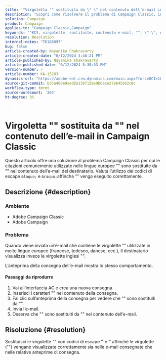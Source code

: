 ```yaml
---
title: '"Virgoletta "" sostituita da \" \" nel contenuto dell’e-mail in Campaign Classic"'
description: "Scopri come risolvere il problema di Campaign Classic, in cui le offerte utilizzate in un’e-mail non vengono visualizzate correttamente al momento della ricezione."
solution: Campaign
product: Campaign
applies-to: "Campaign Classic,Campaign"
keywords: '"KCS, virgolette, sostituite, contenuto e-mail, "", \" \", Adobe Campaign, Adobe Campaign Classic"'
resolution: Resolution
internal-notes: "TK188097"
bug: false
article-created-by: Nayanika Chakravarty
article-created-date: "6/12/2024 3:46:21 PM"
article-published-by: Nayanika Chakravarty
article-published-date: "6/12/2024 5:39:53 PM"
version-number: 7
article-number: KA-15283
dynamics-url: "https://adobe-ent.crm.dynamics.com/main.aspx?forceUCI=1&pagetype=entityrecord&etn=knowledgearticle&id=a3f6bee5-d228-ef11-840b-0022480a40c2"
source-git-commit: b35a480e9aed2a1397128e9b6ece27eb45b62c8c
workflow-type: tm+mt
source-wordcount: '203'
ht-degree: 3%

---
```


# Virgoletta &quot;&quot; sostituita da &quot;&quot; nel contenuto dell’e-mail in Campaign Classic


Questo articolo offre una soluzione al problema Campaign Classic per cui le citazioni comunemente utilizzate nelle lingue europee &quot;&quot; sono sostituite da &quot;&quot; nel contenuto dell’e-mail del destinatario. Valuta l’utilizzo dei codici di escape `&laquo;` e `&raquo;`affinché &quot;&quot; venga eseguito correttamente.

## Descrizione {#description}


### <b>Ambiente</b>

- Adobe Campaign Classic
- Adobe Campaign


### <b>Problema</b>

Quando viene inviata un’e-mail che contiene le virgolette &quot;&quot; utilizzate in molte lingue europee (francese, tedesco, danese, ecc.), il destinatario visualizza invece le virgolette inglesi &quot;&quot;.

L’anteprima della consegna dell’e-mail mostra lo stesso comportamento.

#### Passaggi da riprodurre

1. Vai all’interfaccia AC e crea una nuova consegna.
2. Inserisci i caratteri &quot;&quot; nel contenuto della consegna.
3. Fai clic sull’anteprima della consegna per vedere che &quot;&quot; sono sostituiti da &quot;&quot;.
4. Invia l’e-mail.
5. Osserva che &quot;&quot; sono sostituiti da &quot;&quot; nel contenuto dell’e-mail.



## Risoluzione {#resolution}


Sostituisci le virgolette &quot;&quot; con codici di escape <b>&quot;</b> e <b>&quot;</b> affinché le virgolette (&quot;&quot;) vengano visualizzate correttamente sia nelle e-mail consegnate che nelle relative anteprime di consegna.
